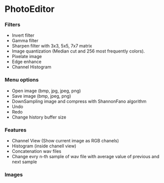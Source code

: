 # PhotoEditor
### Filters
 - Invert filter
 - Gamma filter
 - Sharpen filter with 3x3, 5x5, 7x7 matrix
 - Image quantization (Median cut and 256 most frequently colors).
 - Pixelate image
 - Edge enhance
 - Channel Histogram
### Menu options

  - Open image (bmp, jpg, jpeg, png)
  - Save image (bmp, jpeg, png)
  - DownSampling image and compress with ShannonFano algorithm
  - Undo
  - Redo
  - Change history buffer size
  
### Features
  - Channel View (Show current image as RGB chanels)
  - Histogram (inside chanell view)
  - Concatenation wav files
  - Change evry n-th sample of wav file with average value of previous and next sample
### Images
